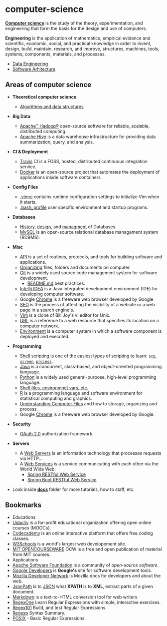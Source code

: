 # computer-science

[**Computer science**](https://en.wikipedia.org/wiki/Computer_science#Software_engineering) is the study of the theory, experimentation, and engineering that form the basis for the design and use of computers.

**Engineering** is the application of mathematics, empirical evidence and scientific, economic, social, and practical knowledge in order to invent, design, build, maintain, research, and improve, structures, machines, tools, systems, components, materials, and processes.

- [Data Engineering](/docs/data-engineering.md)
- [Software Arhitecture](/docs/software-arhitecture.md)

## Areas of computer science

- **Theoretical computer science**
  - [Algorithms and data structures](/docs/theoretical/algorithms-and-data-structures.md)







- **Big Data**
  - [Apache™ Hadoop®](/docs/big-data/hadoop.md) open-source software for reliable, scalable, distributed computing.
  - [Apache Hive](/docs/big-data/hive.md) is a data warehouse infrastructure for providing data summarization, query, and analysis.
- **CI & Deployment**
  - [Travis](/docs/ci/travis.md) CI is a FOSS, hosted, distributed continuous integration service.
  - [Docker](/docs/ci/docker.md) is an open-source project that automates the deployment of applications inside software containers.
- **Config Files**
  - [.vimrc](/docs/config-files/.vimrc) contains runtime configuration settings to initialize Vim when it starts.
  - [.bash_profile](/src/main/bash/.bash_profile) user specific environment and startup programs.
- **Databases**
  - [History](/docs/databases/database-history.md), [design](/docs/databases/database-design-managment.md), and [managment](/docs/databases/database-design-managment.md) of Databases.
  - [MySQL](/docs/databases/mysql.md) is an open-source relational database management system (RDBMS).
- **Misc**
  - [API](/docs/misc/api.md) is a set of routines, protocols, and tools for building software and applications.
  - [Organizing](/docs/misc/organizing.md) files, folders and documents on computer.
  - [Git](docs/misc/git.md) is a widely used source code management system for software development.
    - [README.md](https://github.com/vsamov/engineering/blob/master/docs/misc/git-readme.md) best practices.
  - [Intellij IDEA](docs/misc/intellij-idea.md) is a Java integrated development environment (IDE) for developing computer software.
  - Google [Chrome](docs/misc/chrome.md) is a freeware web browser developed by Google
  - [SEO](docs/misc/seo.md) is the process of affecting the visibility of a website or a web page in a search engine's.
  - [Vim](/docs/misc/vim.md) is a clone of Bill Joy's vi editor for Unix.
  - [URL](/docs/misc/url.md) is a reference to a web resource that specifies its location on a computer network.
  - [Environment](/docs/misc/environments.md) is a computer system in which a software component is deployed and executed.
- **Programming**
  - [Shell](/docs/programming/shell.md) scripting is one of the easiest types of scripting to learn: [`scp`](/docs/programming/shell.md#scp), [`screen`](/docs/programming/shell.md#screen), [`process`](/docs/programming/shell.md#process).
  - [Java](/docs/programming/java.md) is a concurrent, class-based, and object-oriented programming language.
  - [Python](/docs/programming/python.md) is a widely used general-purpose, high-level programming language.
  - [Shell files, environmnet vars, etc.](/docs/programming/shell.md)
  - [R](/docs/programming/r.md) is a programming language and software environment for statistical computing and graphics.
  - [Understanding Computer Files](/docs/misc/organizing.md) and how to storage, organizing and process.
  - Google [Chrome](/docs/misc/chrome.md) is a freeware web browser developed by Google.
- **Security**
  - [OAuth 2.0](/docs/security/oauth2.0.md) authorization framework.
- **Servers**
  - A [Web Servers](/docs/web/servers.md) is an information technology that processes requests via HTTP...
  - A [Web Services](/docs/web/services.md) is a service communicating with each other via the World Wide Web.
    - [Spring RESTful Web Service](https://github.com/vsamov/spring-skeleton)
    - [Spring Boot RESTful Web Service](https://github.com/vsamov/spring-boot-skeleton)
- Look inside [**docs**](/docs) folder for more tutorials, how to staff, etc.

## Bookmarks

- Educations
 - [Udacity](https://www.udacity.com/) is a for-profit educational organization offering open online courses (MOOCs).
 - [Codecademy](https://www.codecademy.com/) is an online interactive platform that offers free coding classes.
 - [W3Schools](http://www.w3schools.com/) is a world's largest web developement site.
 - [MIT OPENCOURSEWARE](https://ocw.mit.edu/index.htm) OCW is a free and open publication of material from MIT courses.
- Applications
 - [Apache Software Foundation](http://www.apache.org/) is a community of *open-source software*.
 - [Google Developers](https://developers.google.com/) is **Google's** site for software development tools.
 - [Mozilla Developer Network](https://developer.mozilla.org) is Mozilla docs for developers and about the web.
 - [JsonPath](https://code.google.com/p/json-path/) is to [JSON](http://www.json.org/) what **XPATH** is to **XML**, extract parts of a given document.
 - [Markdown](http://daringfireball.net/projects/markdown/) is a text-to-HTML conversion tool for web writers.
 - [RegexOne](http://regexone.com/) Learn Regular Expressions with simple, interactive exercises.
 - [Regex101](https://regex101.com/) Build, and test Regular Expressions.
 - [Regexp](http://webcache.googleusercontent.com/search?q=cache%3ahttp://www.greenend.org.uk/rjk/2002/06/regexp.html)  Syntax Summary.
 - [POSIX](https://en.wikibooks.org/wiki/Regular_Expressions/POSIX_Basic_Regular_Expressions) - Basic Regular Expressions.
